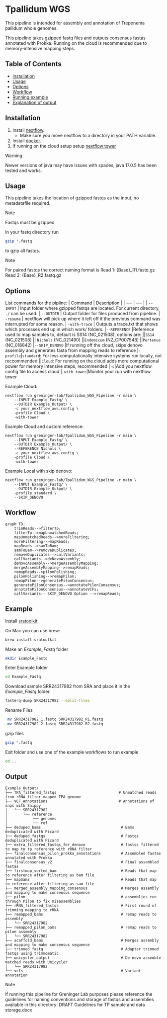 # Tpallidum WGS
This pipeline is intended for assembly and annotation of Treponema pallidum whole genomes.

This pipeline takes gzipped fastq files and outputs consensus fastas annotated with Prokka. Running on the cloud is recommended due to memory-intensive mapping steps. 

## Table of Contents
* [Installation](#Installation)
* [Usage](#Usage)
* [Options](#Options)
* [Workflow](#Workflow)
* [Running example](#Example)
* [Explanation of output](#Output)

## Installation

1. Install [nextflow](https://www.nextflow.io/docs/latest/getstarted.html#installation).
   - Make sure you move nextflow to a directory in your PATH variable.
2. Install [docker](https://docs.docker.com/get-docker/).
3. If running on the cloud setup setup [nextflow tower](https://seqera.io/)

> [!WARNING]
Newer versions of java may have issues with spades, java 17.0.5 has been tested and works.

## Usage

This pipeline takes the location of gzipped fastqs as the input, no metadatafile required.

> [!NOTE]
> Fastqs must be gzipped

In your fastq directory run 
``` Bash
gzip *.fastq
```
to gzip all fastqs.

> [!NOTE]
> For paired fastqs the correct naming format is 
> Read 1: {Base}_R1.fastq.gz
> Read 2: {Base}_R2.fastq.gz

## Options
List commands for the pipline:
| Command  | Description |
| ---      | ---         | 
| `--INPUT`  | Input folder where gzipped fastqs are located. For current  directory, `./` can be used.
| `--OUTDIR` | Output folder for files produced from pipeline.
| `-resume`  | nextflow will pick up where it left off if the previous command was interrupted for some reason.
| `-with-trace` | Outputs a trace.txt that shows which processes end up in which work/ folders. 
|`--REFERENCE` |Reference used to map samples to, default is SS14 (NC_021508), options are: 
||`SS14` (NC_021508)
|| `Nichols` (NC_021490)
||`Endemicum` (NZ_CP007548)
||`Pertenue` (NC_016842)
|`--SKIP_DENOVO` |If running off the cloud, skips denovo assembly and generates fasta from mapping reads to reference
|`-profile`|`standard`: For less computationally intensive systems run locally, not reccommended
||`Cloud`: For running on the cloud adds more computational power for memory intensive steps, recommended
|`-c`|Add you nextflow config file to access cloud
|`-with-tower`|Monitor your run with nextflow tower 


Example Cloud:
```
nextflow run greninger-lab/Tpallidum_WGS_Pipeline -r main \
	--INPUT Example_Fastq/ \
	--OUTDIR Example_Output/ \
	-c your_nextflow_aws.config \
	-profile Cloud \
	-with-tower 
```

Example Cloud and custom reference:
```
nextflow run greninger-lab/Tpallidum_WGS_Pipeline -r main \
	--INPUT Example_Fastq/ \
	--OUTDIR Example_Output/ \
	--REFERENCE Nichols \
	-c your_nextflow_aws.config \
	-profile Cloud \
	-with-tower 
```

Example Local with skip denovo:
```
nextflow run greninger-lab/Tpallidum_WGS_Pipeline -r main \
	--INPUT Example_Fastq/ \
	--OUTDIR Example_Output/ \
	-profile standard \
	--SKIP_DENOVO
```

## Workflow

```mermaid
graph TD;
    trimReads-->filterTp;
    filterTp-->mapUnmatchedReads;
    mapUnmatchedReads-->moreFiltering;
    moreFiltering-->mapReads;
    mapReads-->samToBam;
    samToBam-->removeDuplicates;
    removeDuplicates-->callVariants;
    callVariants-->deNovoAssembly;
    deNovoAssembly-->mergeAssemblyMapping;
    mergeAssemblyMapping-->remapReads;
    remapReads-->pilonPolishing;
    pilonPolishing-->remapPilon;
    remapPilon-->generatePilonConsensus;
    generatePilonConsensus-->annotatePilonConsensus;
    annotatePilonConsensus-->annotateVCFs;
    callVariants-- SKIP_DENOVO Option -->remapReads; 
```

## Example

Install [sratoolkit](https://github.com/ncbi/sra-tools/wiki/02.-Installing-SRA-Toolkit)

On Mac you can use brew:
```bash
brew install sratoolkit
```

Make an _Example_Fastq_ folder

```bash
mkdir Example_Fastq 
```

Enter Example folder 
```bash
cd Example_Fastq 
```

Download sample SRR24317982 from SRA and place it in the _Example_Fastq_ folder.

```bash
fasterq-dump SRR24317982 --split-files
```

Rename Files

```bash
 mv SRR24317982_1.fastq SRR24317982_R1.fastq
 mv SRR24317982_2.fastq SRR24317982_R2.fastq
```

gzip files

``` Bash
gzip *.fastq
```

Exit folder and use one of the example workflows to run example

``` Bash
cd ..
``` 

## Output

```
Example_Output/
├── TPA_filtered_fastqs                            # Unmatched reads from rRNA filter mapped TPA genome
├── VCF_Annotations                                # Annotations of snps with Snippy
│   └── SRR24317982
│       └── reference
│           ├── genomes
│           └── ref
├── deduped_bams                                    # Bams deduplicated with Picard
├── deduped_fastqs                                  # Fastqs deduplicated with Picard 
├── extra_filtered_fastqs_for_denovo                # fastqs filtered to map to tp reference with rRNA filter
├── finalconsensus_pilon_prokka_annotations         # Assembled fastas annotated with Prokka
├── finalconsensus_v2                               # Final assembled fastas
├── firstmap_sorted_bam                             # Reads that map to reference after filtering as bam file
├── mapSams                                         # Reads that map to reference after filtering as sam file
├── merged_assembly_mapping_consensus               # Merges assembly and mapping to make consensus sequence
├── pilon                                           # assemblies run through Pilon to fix misassemblies
├── rRNA_filtered_fastqs                            # First round of trimming mapping to rRNA
├── remapped_bams                                   # remap reads to assembly
│   └── SRR24317982
├── remapped_pilon_bams                             # remap reads to pilon assembly
│   └── SRR24317982
├── scaffold_bams                                   # Merges assembly and mapping to make consensus sequence 
├── trimmed_fastq                                   # Adapter trimmed fastqs using trimmomatic
├── unicycler_output                                # De novo assemble matched reads with Unicycler
│   └── SRR24317982
└── vcfs                                            # Variant annotation 
```

> [!NOTE]
If running this pipeline for Greninger Lab purposes please reference the guidelines for naming conventions and storage of fastqs and assemblies available in this directory: DRAFT Guidelines for TP sample and data storage.docx
